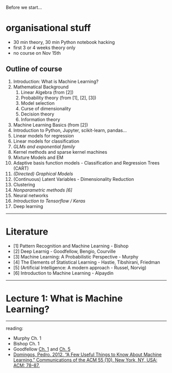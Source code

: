 Before we start... 
# organisational stuff

- 30 min theory, 30 min Python notebook hacking
- first 3 or 4 weeks theory only
- no course on Nov 15th

## Outline of course

1. Introduction: What is Machine Learning? 
2. Mathematical Background 
	1. Linear Algebra (from [2])
	1. Probability theory (from [1], [2], [3]) 
	2. Model selection
	3. Curse of dimensionality
	4. Decision theory
	5. Information theory
3. Machine Learning Basics (from [2])
4. Introduction to Python, Jupyter, scikit-learn, pandas...
5. Linear models for regression
6. Linear models for classification 
7. *GLMs and exponential family*
8. Kernel methods and sparse kernel machines
9. Mixture Models and EM
10. Adaptive basis function models - Classification and Regression Trees (CART)
11. *(Directed) Graphical Models*
12. (Continuous) Latent Variables -  Dimensionality Reduction
13. Clustering 
14. *Nonparametric methods [6]*
15. Neural networks
16. *Introduction to Tensorflow / Keras*
17. Deep learning

------------
# Literature

- [1] Pattern Recognition and Machine Learning - Bishop
- [2] Deep Learnig - Goodfellow, Bengio, Courville
- [3] Machine Learning: A Probabilistic Perspective - Murphy
- [4] The Elements of Statistical Learning - Hastie, Tibshirani, Friedman
- [5] (Artificial Intelligence: A modern approach - Russel, Norvig)
- [6] Introduction to Machine Learning - Alpaydin

---------------------

# Lecture 1: What is Machine Learning?

----

reading:

- Murphy Ch. 1
- Bishop Ch. 1
- Goodfellow [Ch. 1](http://www.deeplearningbook.org/contents/intro.html) and [Ch. 5](http://www.deeplearningbook.org/contents/ml.html)
- [Domingos, Pedro. 2012. “A Few Useful Things to Know About Machine Learning.” Communications of the ACM 55 (10). New York, NY, USA: ACM: 78–87.](https://homes.cs.washington.edu/~pedrod/papers/cacm12.pdf)

